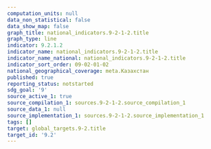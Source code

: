```yaml
---
computation_units: null
data_non_statistical: false
data_show_map: false
graph_title: national_indicators.9-2-1-2.title
graph_type: line
indicator: 9.2.1.2
indicator_name: national_indicators.9-2-1-2.title
indicator_name_national: national_indicators.9-2-1-2.title
indicator_sort_order: 09-02-01-02
national_geographical_coverage: meta.Казахстан
published: true
reporting_status: notstarted
sdg_goal: '9'
source_active_1: true
source_compilation_1: sources.9-2-1-2.source_compilation_1
source_data_1: null
source_implementation_1: sources.9-2-1-2.source_implementation_1
tags: []
target: global_targets.9-2.title
target_id: '9.2'
---
```

